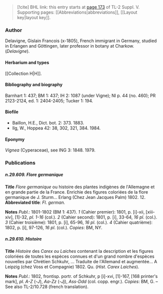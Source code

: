 > [!cite] BHL link: this entry starts at [page 173](https://www.biodiversitylibrary.org/item/103833#page/185/mode/1up) of TL-2 Suppl. V.
> Supporting pages: [[Abbreviations|abbreviations]], [[Layout key|layout key]].

### Author

Delavigne, Gislain Francois (x-1805), French immigrant in Germany, studied in Erlangen and Göttingen, later professor in botany at Charkow. (*Delavigne*).

#### Herbarium and types

[[Collection H|H]].

#### Bibliography and biography

Barnhart 1: 437; BM 1: 437; IH 2: 1087 (under Vigne); NI p. 44 (no. 460); PR 2123-2124, ed. 1: 2404-2405; Tucker 1: 194.

#### Biofile

- Baillon, H.E., Dict. bot. 2: 373. 1883.
- Ilg, W., Hoppea 42: 38, 302, 321, 384. 1984.

#### Eponymy

*Vignea* (Cyperaceae), see ING 3: 1848. 1979.

### Publications

##### n.29.609. Flore germanique

**Title**
*Flore germanique* ou histoire des plantes indigènes de l'Allemagne et en grande partie de la France. Enrichie des figures coloriées de la flore germanique de J. Sturm... Erlang (Chez Jean Jacques Palm) 1802. 12.
**Abbreviated title**: *Fl. german.*

**Notes**
*Publ*.: 1801-1802 (BM 1: 437).
*1* (Cahier premier): 1801, p. \[i\]-xii, \[xiii-xiv\], \[1\]-32, *pl. 1-16* (col.).
*2* (Cahier second): 1801, p. \[i\], 33-64, *16 pl*. (col.).
*3* (Cahier troisième): 1801, p. \[i\], 65-96, *16 pl*. (col.).
*4* (Cahier quatrième): 1802, p. \[i\], 97-126, *16 pl*. (col.).
*Copies*: BM, NY.

##### n.29.610. Histoire

**Title**
*Histoire* des *Carex ou Laiches* contenant la description et les figures coloriées de toutes les espèces connues et d'un grand nombre d'espèces nouvelles par Chrétien Schkuhr, ... Traduite de l'Allemand et augmentée... A Leipzig (chez Voss et Compagnie) 1802. Qu. (*Hist*. *Carex Laiches*).

**Notes**
*Publ*.: 1802, frontisp. portr. of Schkuhr, p \[i\]-xvi, \[1\]-167, \[168 printer's mark\], *pl. A-Z* (-*J*), *Aa-Zz* (-*Jj*), *Ass-Ddd* (col. copp. engr.). *Copies*: BM, G. – See also TL-2/10.728 (french translation).

